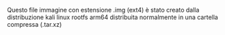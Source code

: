 Questo file immagine con estensione .img (ext4) è stato creato dalla distribuzione kali linux rootfs arm64 distribuita normalmente in una cartella compressa (.tar.xz)
